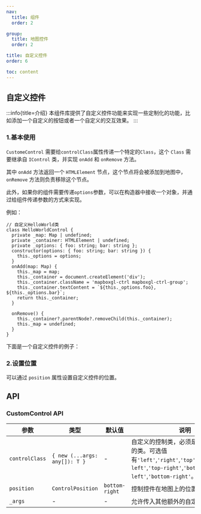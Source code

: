 ```yaml
---
nav:
  title: 组件
  order: 2

group:
  title: 地图控件
  order: 2

title: 自定义控件
order: 6

toc: content
---
```


## 自定义控件

:::info{title=介绍}
本组件库提供了自定义控件功能来实现一些定制化的功能，比如添加一个自定义的按钮或者一个自定义的交互效果。
:::

### 1.基本使用

`CustomeControl` 需要给`controlClass`属性传递一个特定的`Class`，这个 `Class` 需要继承自 `IControl` 类，并实现 `onAdd` 和 `onRemove` 方法。

其中 `onAdd` 方法返回一个 `HTMLElement` 节点，这个节点将会被添加到地图中，`onRemove` 方法则负责移除这个节点。

此外，如果你的组件需要传递`options`参数，可以在构造器中接收一个对象，并通过给组件传递参数的方式来实现。

例如：

```tsx ｜ pure
// 自定义HelloWorld类
class HelloWorldControl {
  private _map: Map | undefined;
  private _container: HTMLElement | undefined;
  private _options: { foo: string; bar: string };
  constructor(options: { foo: string; bar: string }) {
    this._options = options;
  }
  onAdd(map: Map) {
    this._map = map;
    this._container = document.createElement('div');
    this._container.className = 'mapboxgl-ctrl mapboxgl-ctrl-group';
    this._container.textContent = `${this._options.foo}, ${this._options.bar}`;
    return this._container;
  }

  onRemove() {
    this._container?.parentNode?.removeChild(this._container);
    this._map = undefined;
  }
}
```

下面是一个自定义控件的例子：

<code src="../examples/customControl/demo1.tsx" compact="true"></code>

### 2.设置位置

可以通过 `position` 属性设置自定义控件的位置。

<code src="../examples/customControl/demo2.tsx" compact="true"></code>

## API

### CustomControl API

| 参数           | 类型                          | 默认值         | 说明                                                                                                                                                |
| -------------- | ----------------------------- | -------------- | --------------------------------------------------------------------------------------------------------------------------------------------------- |
| `controlClass` | `{ new (...args: any[]): T }` | -              | 自定义的控制类，必须是一个可实例化的类。可选值有`'left'`,`'right'`,`'top'`,`'bottom'`,`'top-left'`,`'top-right'`,`'bottom-left'`,`'bottom-right'`。 |
| `position`     | `ControlPosition`             | `bottom-right` | 控制控件在地图上的位置。                                                                                                                            |
| `_args`        | -                             | -              | 允许传入其他额外的自定义参数。                                                                                                                      |
